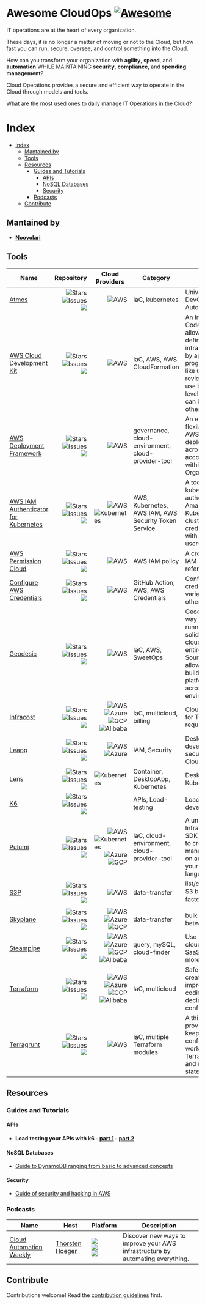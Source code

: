 # Awesome CloudOps [![Awesome](https://awesome.re/badge.svg)](https://awesome.re)

IT operations are at the heart of every organization.

These days, it is no longer a matter of moving or not to the Cloud, but how fast you can run, secure, oversee, and control something into the Cloud.

How can you transform your organization with **agility**, **speed**, and **automation** WHILE MAINTAINING **security**, **compliance**, and **spending management**?

Cloud Operations provides a secure and efficient way to operate in the Cloud through models and tools.

What are the most used ones to daily manage IT Operations in the Cloud?


# Index
- [Index](#index)
  - [Mantained by](#mantained-by)
  - [Tools](#tools)
  - [Resources](#resources)
    - [Guides and Tutorials](#guides-and-tutorials)
      - [APIs](#apis)
      - [NoSQL Databases](#nosql-databases)
      - [Security](#security)
    - [Podcasts](#podcasts)
  - [Contribute](#contribute)


## Mantained by

- **[Noovolari](https://github.com/Noovolari)**

## Tools

| Name  | Repository | Cloud Providers | Category | Description |
| ----- | ---------- | --------------- | -------- | ----------- |
[Atmos](https://github.com/cloudposse/atmos)  | [<img align="right" src="https://img.shields.io/github/stars/cloudposse/atmos?label=%E2%AD%90%EF%B8%8F&logo=github" alt="Stars"><br><img align="right" src="https://img.shields.io/github/issues-raw/cloudposse/atmos" alt="Issues"><br><img align="right" src="https://img.shields.io/github/last-commit/cloudposse/atmos">](https://github.com/cloudposse/atmos)|  <img align="right" src="https://img.shields.io/badge/-aws-orange" alt="AWS"> | IaC, kubernetes | Universal Tool for DevOps and Cloud Automation.|
| [AWS Cloud Development Kit](https://docs.aws.amazon.com/cdk/v2/guide/home.html) | [<img align="right" src="https://img.shields.io/github/stars/aws/aws-cdk?label=%E2%AD%90%EF%B8%8F&logo=github" alt="Stars"><br><img align="right" src="https://img.shields.io/github/issues-raw/aws/aws-cdk" alt="Issues"><br><img align="right" src="https://img.shields.io/github/last-commit/aws/aws-cdk">](https://github.com/aws/aws-cdk) | <img align="right" src="https://img.shields.io/badge/-aws-orange" alt="AWS"> | IaC, AWS, AWS CloudFormation | An Infrastructure as Code framework that allows DevOps to define a Cloud infrastructure in code, by applying programming practices like unit tests and code reviews. It allows to use both low and gith level constructs that can be re-used in other projects.|
| [AWS Deployment Framework](https://github.com/awslabs/aws-deployment-framework)  | [<img align="right" src="https://img.shields.io/github/stars/awslabs/aws-deployment-framework?label=%E2%AD%90%EF%B8%8F&logo=github" alt="Stars"><br><img align="right" src="https://img.shields.io/github/issues-raw/awslabs/aws-deployment-framework" alt="Issues"><br><img align="right" src="https://img.shields.io/github/last-commit/awslabs/aws-deployment-framework">](https://github.com/awslabs/aws-deployment-framework)|  <img align="right" src="https://img.shields.io/badge/-aws-orange" alt="AWS"> | governance, cloud-environment, cloud-provider-tool | An extensive and flexible framework by AWS to manage and deploy resources across multiple AWS accounts and regions within an AWS Organization.|
| [AWS IAM Authenticator for Kubernetes](https://docs.aws.amazon.com/eks/latest/userguide/install-aws-iam-authenticator.html)  | [<img align="right" src="https://img.shields.io/github/stars/kubernetes-sigs/aws-iam-authenticator?label=%E2%AD%90%EF%B8%8F&logo=github" alt="Stars"><br><img align="right" src="https://img.shields.io/github/issues-raw/hashicorp/terraform" alt="Issues"><br><img align="right" src="https://img.shields.io/github/last-commit/kubernetes-sigs/aws-iam-authenticator">](https://github.com/kubernetes-sigs/aws-iam-authenticator)|  <img align="right" src="https://img.shields.io/badge/-aws-orange" alt="AWS"><br> <img align="right" src="https://img.shields.io/badge/-kubernetes-blue" alt="Kubernetes"> | AWS, Kubernetes, AWS IAM, AWS Security Token Service | A tool that enables the kubectl CLI  to authenticate to an Amazon Elastic Kubernetes Service cluster using AWS IAM credentials associated with identities such as users and roles. |
| [AWS Permission Cloud](https://aws.permissions.cloud/)  | [<img align="right" src="https://img.shields.io/github/stars/iann0036/aws.permissions.cloud?label=%E2%AD%90%EF%B8%8F&logo=github" alt="Stars"><br><img align="right" src="https://img.shields.io/github/issues-raw/iann0036/aws.permissions.cloud" alt="Issues"><br><img align="right" src="https://img.shields.io/github/last-commit/iann0036/aws.permissions.cloud">](https://github.com/iann0036/aws.permissions.cloud)|  <img align="right" src="https://img.shields.io/badge/-aws-orange" alt="AWS">| AWS IAM policy | A crowdsourced AWS IAM permissions reference. |
| [Configure AWS Credentials](https://github.com/aws-actions/configure-aws-credentials)  | [<img align="right" src="https://img.shields.io/github/stars/aws-actions/configure-aws-credentials?label=%E2%AD%90%EF%B8%8F&logo=github" alt="Stars"><br><img align="right" src="https://img.shields.io/github/issues-raw/aws-actions/configure-aws-credentials" alt="Issues"><br><img align="right" src="https://img.shields.io/github/last-commit/aws-actions/configure-aws-credentials">](https://github.com/aws-actions/configure-aws-credentials)|  <img align="right" src="https://img.shields.io/badge/-aws-orange" alt="AWS"> | GitHub Action, AWS, AWS Credentials | Configure AWS credential environment variables for use in other GitHub Actions.|
[Geodesic](https://github.com/cloudposse/geodesic)  | [<img align="right" src="https://img.shields.io/github/stars/cloudposse/geodesic?label=%E2%AD%90%EF%B8%8F&logo=github" alt="Stars"><br><img align="right" src="https://img.shields.io/github/issues-raw/cloudposse/geodesic" alt="Issues"><br><img align="right" src="https://img.shields.io/github/last-commit/cloudposse/geodesic">](https://github.com/cloudposse/geodesic)|  <img align="right" src="https://img.shields.io/badge/-aws-orange" alt="AWS"><br> <img align="right"> | IaC, AWS, SweetOps | Geodesic is the fastest way to get up and running with a rock solid, production grade cloud platform built entirely from Open Source technologies. It allows creating and building consistent platforms to be shared across a team environment.|
| [Infracost](https://www.infracost.io/)  | [<img align="right" src="https://img.shields.io/github/stars/infracost/infracost?label=%E2%AD%90%EF%B8%8F&logo=github" alt="Stars"><br><img align="right" src="https://img.shields.io/github/issues-raw/infracost/infracost" alt="Issues"><br><img align="right" src="https://img.shields.io/github/last-commit/infracost/infracost">](https://github.com/infracost/infracost)|  <img align="right" src="https://img.shields.io/badge/-aws-orange" alt="AWS"><br> <img align="right" src="https://img.shields.io/badge/-azure-blue" alt="Azure"> <br> <img align="right" src="https://img.shields.io/badge/-gcp-green" alt="GCP"> <br> <img align="right" src="https://img.shields.io/badge/-alibaba-orange" alt="Alibaba"> | IaC, multicloud, billing | Cloud cost estimates for Terraform in pull requests. |
| [Leapp](https://www.leapp.cloud)  | [<img align="right" src="https://img.shields.io/github/stars/noovolari/leapp?label=%E2%AD%90%EF%B8%8F&logo=github" alt="Stars"><br><img align="right" src="https://img.shields.io/github/issues-raw/noovolari/leapp" alt="Issues"><br><img align="right" src="https://img.shields.io/github/last-commit/noovolari/leapp">](https://github.com/noovolari/leapp)| <img align="right" src="https://img.shields.io/badge/-aws-orange" alt="AWS"><br> <img align="right" src="https://img.shields.io/badge/-azure-blue" alt="Azure">                                                                                                                        | IAM, Security | Desktop App for developers to manage, secure, and access the Cloud. |
| [Lens](https://k8slens.dev/)  | [<img align="right" src="https://img.shields.io/github/stars/lensapp/lens?label=%E2%AD%90%EF%B8%8F&logo=github" alt="Stars"><br><img align="right" src="https://img.shields.io/github/issues-raw/lensapp/lens" alt="Issues"><br><img align="right" src="https://img.shields.io/github/last-commit/lensapp/lens">](https://github.com/lensapp/lens)| <img align="right" src="https://img.shields.io/badge/-kubernetes-blue" alt="Kubernetes">                                                                                                                        | Container, DesktopApp, Kubernetes | Desktop App to run Kubernetes locally|
| [K6](https://k6.io/)  | [<img align="right" src="https://img.shields.io/github/stars/grafana/k6?label=%E2%AD%90%EF%B8%8F&logo=github" alt="Stars"><br><img align="right" src="https://img.shields.io/github/issues-raw/grafana/k6" alt="Issues"><br><img align="right" src="https://img.shields.io/github/last-commit/grafana/k6">](https://github.com/grafana/k6)| | APIs, Load-testing |  Load testing tool for developers and testers|
| [Pulumi](https://www.pulumi.com/)  | [<img align="right" src="https://img.shields.io/github/stars/pulumi/pulumi?label=%E2%AD%90%EF%B8%8F&logo=github" alt="Stars"><br><img align="right" src="https://img.shields.io/github/issues-raw/pulumi/pulumi" alt="Issues"><br><img align="right" src="https://img.shields.io/github/last-commit/pulumi/pulumi">](https://github.com/pulumi/pulumi)|  <img align="right" src="https://img.shields.io/badge/-aws-orange" alt="AWS"><br><img align="right" src="https://img.shields.io/badge/-kubernetes-blue" alt="Kubernetes"><img align="right" src="https://img.shields.io/badge/-azure-blue" alt="Azure"><img align="right" src="https://img.shields.io/badge/-gcp-green" alt="GCP">  | IaC, cloud-environment, cloud-provider-tool | A universal Infrastructure as Code SDK that enables you to create, deploy, and manage infrastructure on any cloud, using your favorite languages.|
| [S3P](https://github.com/generalui/s3p)  | [<img align="right" src="https://img.shields.io/github/stars/generalui/s3p?label=%E2%AD%90%EF%B8%8F&logo=github" alt="Stars"><br><img align="right" src="https://img.shields.io/github/issues-raw/generalui/s3p" alt="Issues"><br><img align="right" src="https://img.shields.io/github/last-commit/generalui/s3p">](https://github.com/generalui/s3p)|  <img align="right" src="https://img.shields.io/badge/-aws-orange" alt="AWS"> | data-transfer | list/copy/sync/compare S3 buckets 5x-50x faster than aws-cli ⏩|
| [Skyplane](https://skyplane.org)  | [<img align="right" src="https://img.shields.io/github/stars/skyplane-project/skyplane?label=%E2%AD%90%EF%B8%8F&logo=github" alt="Stars"><br><img align="right" src="https://img.shields.io/github/issues-raw/turbot/steampipe" alt="Issues"><br><img align="right" src="https://img.shields.io/github/last-commit/skyplane-project/skyplane">](https://github.com/skyplane-project/skyplane)|  <img align="right" src="https://img.shields.io/badge/-aws-orange" alt="AWS"><br> <img align="right" src="https://img.shields.io/badge/-azure-blue" alt="Azure"> <br> <img align="right" src="https://img.shields.io/badge/-gcp-green" alt="GCP"> <br> | data-transfer | bulk data transfers between any cloud 🔥|
| [Steampipe](https://steampipe.io/)  | [<img align="right" src="https://img.shields.io/github/stars/turbot/steampipe?label=%E2%AD%90%EF%B8%8F&logo=github" alt="Stars"><br><img align="right" src="https://img.shields.io/github/issues-raw/turbot/steampipe" alt="Issues"><br><img align="right" src="https://img.shields.io/github/last-commit/turbot/steampipe">](https://github.com/turbot/steampipe)|  <img align="right" src="https://img.shields.io/badge/-aws-orange" alt="AWS"><br> <img align="right" src="https://img.shields.io/badge/-azure-blue" alt="Azure"> <br> <img align="right" src="https://img.shields.io/badge/-gcp-green" alt="GCP"> <br> <img align="right" src="https://img.shields.io/badge/-alibaba-orange" alt="Alibaba"> | query, mySQL, cloud-finder | Use SQL to query cloud infrastructure, SaaS, code, logs, and more.|
| [Terraform](https://www.terraform.io/)  | [<img align="right" src="https://img.shields.io/github/stars/hashicorp/terraform?label=%E2%AD%90%EF%B8%8F&logo=github" alt="Stars"><br><img align="right" src="https://img.shields.io/github/issues-raw/hashicorp/terraform" alt="Issues"><br><img align="right" src="https://img.shields.io/github/last-commit/hashicorp/terraform">](https://github.com/hashicorp/terraform)|  <img align="right" src="https://img.shields.io/badge/-aws-orange" alt="AWS"><br> <img align="right" src="https://img.shields.io/badge/-azure-blue" alt="Azure"> <br> <img align="right" src="https://img.shields.io/badge/-gcp-green" alt="GCP"> <br> <img align="right" src="https://img.shields.io/badge/-alibaba-orange" alt="Alibaba"> | IaC, multicloud | Safely and predictably create, change, and improve infrastructure codifying APIs into declarative configuration files.|
| [Terragrunt](https://terragrunt.gruntwork.io/) | [<img align="right" src="https://img.shields.io/github/stars/gruntwork-io/terragrunt?label=%E2%AD%90%EF%B8%8F&logo=github" alt="Stars"><br><img align="right" src="https://img.shields.io/github/issues-raw/gruntwork-io/terragrunt" alt="Issues"><br><img align="right" src="https://img.shields.io/github/last-commit/gruntwork-io/terragrunt">](https://github.com/gruntwork-io/terragrunt)|  <img align="right" src="https://img.shields.io/badge/-aws-orange" alt="AWS"> | IaC, multiple Terraform modules | A thin wrapper that provides extra tools for keeping your configurations DRY, working with multiple Terraform modules, and managing remote state.|

## Resources

### Guides and Tutorials

#### APIs
- **Load testing your APIs with k6 - [part 1](https://www.brunodasilvalenga.com/blog/load-testing-your-apis-how-to-make-sure-youre-ready-part-1) - [part 2](https://www.brunodasilvalenga.com/blog/load-testing-your-apis-how-to-make-sure-youre-ready-part-2)**

#### NoSQL Databases
- [Guide to DynamoDB ranging from basic to advanced concepts](https://www.dynamodbguide.com/)

#### Security
- [Guide of security and hacking in AWS](https://hackingthe.cloud/)


### Podcasts

| Name  | Host | Platform | Description |
| ----- | ---- | -------- | ----------- | 
| [Cloud Automation Weekly](https://podcast.taimos.de/) | [Thorsten Hoeger](https://www.linkedin.com/in/hoegertn) | [<img src="https://img.shields.io/badge/-spotify-brightgreen">](https://open.spotify.com/show/7J3rTmvAES6brOiMrdGfUk) <br> [<img src="https://img.shields.io/badge/-apple podcast-purple">](https://podcasts.apple.com/us/podcast/cloud-automation-weekly/id1644082147?uo=4) <br> [<img src="https://img.shields.io/badge/-google podcast-yellow">](https://podcasts.google.com/feed/aHR0cHM6Ly9mZWVkcy50cmFuc2lzdG9yLmZtL2Nsb3VkLWF1dG9tYXRpb24td2Vla2x5) | Discover new ways to improve your AWS infrastructure by automating everything. |


## Contribute

Contributions welcome! Read the [contribution guidelines](contributing.md) first.
